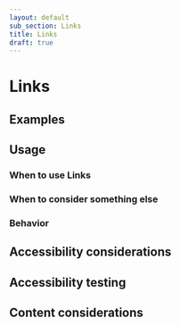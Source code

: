 ```yaml
---
layout: default
sub_section: Links
title: Links
draft: true
---
```


# Links

## Examples

## Usage

### When to use Links

### When to consider something else

### Behavior

## Accessibility considerations

## Accessibility testing

## Content considerations
